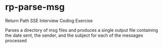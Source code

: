 # rp-parse-msg
Return Path SSE Interview Coding Exercise

Parses a directory of msg files and produces a single output file containing the date sent, the sender, 
and the subject for each of the messages processed
